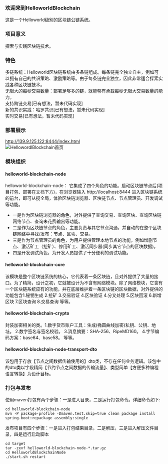### 欢迎来到HelloworldBlockchain  
这是一个Helloworld级别的区块链公链系统。  

### 项目意义  
探索与实践区块链技术。   

### 特色 
多链系统：Helloworld区块链系统由多条链组成。每条链完全独立自主，例如可以拥有自己的共识策略、激励策略等。由于每条链完全独立，因此非常适合探索实践各种区块链技术。   
无限大的每秒交易数量：部署足够多的链，就能够有承载每秒无限大交易数量的能力。   
支持跨链交易[已有想法，暂未代码实现]   
新的共识实践：哈罗共识[已有想法，暂未代码实现]   
实时交易[已有想法，暂未代码实现]   

### 部署展示  
http://139.9.125.122:8444/index.html  
![HellowordlBlockchain首页](https://vi1.xiu123.cn/live/2020/05/01/08/1003v1588292968004573842.jpg)  

### 模块组织  
#### helloworld-blockchain-node  
helloworld-blockchain-node： 它集成了四个角色的功能。启动区块链节点后(项目打包、部署在文档下方)，在浏览器输入 http://localhost:8444 进入区块链系统的前台，即可从揽全局，体验区块链浏览器、区块链节点、节点管理员、开发调试等功能。  
* 一是作为区块链浏览器的角色，对外提供了查询交易、查询区块、查询区块链网络节点、查询未花费输出等功能。  
* 二是作为区块链节点的角色，主要负责与其它节点沟通，并自动的在整个区块链网络中寻找/发布：节点、区块、交易。  
* 三是作为节点管理员的角色，为用户提供管理本地节点的功能，例如增删节点、激活矿工（挖矿）、停用矿工、激活同步器(同步其它节点的区块数据)。  
* 四是开发调试角色，为开发人员提供了十分便利的调试功能。  

#### helloworld-blockchain-core  
该模块是整个区块链系统的核心，它代表着一条区块链，且对外提供了大量的接口。为了精简，设计之初，它就被设计为不含有网络模块。除了网络模块，它含有一个区块链系统应有的功能，并在底层维护着一条区块链的区块数据，对外提供的功能包含1.秘钥生成 2.挖矿 3.交易验证 4.区块验证 4.分叉处理 5.区块回滚 6.新增区块 7.区块查询 8.交易查询 等等。

#### helloworld-blockchain-crypto  
封装加密相关的类。1.数字货币账户工具：生成(椭圆曲线加密)私钥、公钥、地址。 2.数字签名与签名校验。 3.消息摘要：SHA-256、RipeMD160。 4.字节编码方案：base64、base58。 等等。

#### helloworld-blockchain-node-transport-dto  
该包用于存放【节点之间数据传输使用的】dto类，不存在任何业务逻辑。该包中的dto类以字段精简【节约节点之间数据的传输流量】、类型简单【方便多种编程语言转换】为设计目标。 

### 打包与发布  
使用maven打包有两个步骤：一是进入目录，二是运行打包命令。详细命令如下:  
```  
cd helloworld-blockchain-node  
mvn -P package-profile -Dmaven.test.skip=true clean package install spring-boot:repackage assembly:single  
```  
发布项目有四个步骤：一是进入打包结果目录，二是解压，三是进入解压文件目录，四是运行启动脚本  
```  
cd target  
tar -zxvf helloworld-blockchain-node-*.tar.gz  
cd HelloworldBlockchainNode  
./start.sh restart  
```  
